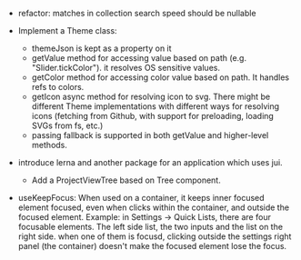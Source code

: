 - refactor: matches in collection search speed should be nullable   
- Implement a Theme class:
  - themeJson is kept as a property on it
  - getValue method for accessing value based on path (e.g. "Slider.tickColor"). it resolves OS 
    sensitive values.
  - getColor method for accessing color value based on path. It handles refs to colors.
  - getIcon async method for resolving icon to svg. There might be different Theme implementations
    with different ways for resolving icons (fetching from Github, with support for preloading, 
    loading SVGs from fs, etc.)
  - passing fallback is supported in both getValue and higher-level methods.
- introduce lerna and another package for an application which uses jui.
  - Add a ProjectViewTree based on Tree component.

- useKeepFocus: When used on a container, it keeps inner focused element focused, even when 
  clicks within the container, and outside the focused element.
  Example: in Settings -> Quick Lists, there are four focusable elements. The left side list,
  the two inputs and the list on the right side. when one of them is focusd, clicking outside
  the settings right panel (the container) doesn't make the focused element lose the focus.
